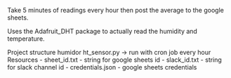 Take 5 minutes of readings every hour then post the average to the google sheets. 

Uses the Adafruit_DHT package to actually read the humidity and temperature. 


Project structure
humidor
    ht_sensor.py -> run with cron job every hour
Resources
    - sheet_id.txt - string for google sheets id
    - slack_id.txt - string for slack channel id
    - credentials.json - google sheets credentials

